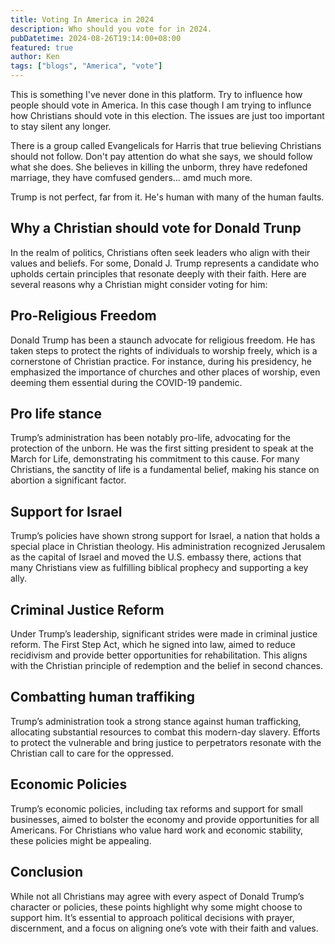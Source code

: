 ```yaml
---
title: Voting In America in 2024
description: Who should you vote for in 2024.
pubDatetime: 2024-08-26T19:14:00+08:00
featured: true
author: Ken
tags: ["blogs", "America", "vote"]
---
```


This is something I've never done in this platform. Try to influence how people should vote in America. In this case though I am trying to influnce how Christians should vote in this election. The issues are just too important to stay silent any longer.

There is a group called Evangelicals for Harris that true believing Christians should not follow. Don't pay attention do what she says, we should follow what she does. She believes in killing the unborm, threy have redefoned marriage, they have comfused genders... amd much more.

Trump is not perfect, far from it. He's human with many of the human faults.

## Why a Christian should vote for Donald Trunp

In the realm of politics, Christians often seek leaders who align with their values and beliefs. For some, Donald J. Trump represents a candidate who upholds certain principles that resonate deeply with their faith. Here are several reasons why a Christian might consider voting for him:

## Pro-Religious Freedom

Donald Trump has been a staunch advocate for religious freedom. He has taken steps to protect the rights of individuals to worship freely, which is a cornerstone of Christian practice. For instance, during his presidency, he emphasized the importance of churches and other places of worship, even deeming them essential during the COVID-19 pandemic.

## Pro life stance

Trump’s administration has been notably pro-life, advocating for the protection of the unborn. He was the first sitting president to speak at the March for Life, demonstrating his commitment to this cause. For many Christians, the sanctity of life is a fundamental belief, making his stance on abortion a significant factor.

## Support for Israel

Trump’s policies have shown strong support for Israel, a nation that holds a special place in Christian theology. His administration recognized Jerusalem as the capital of Israel and moved the U.S. embassy there, actions that many Christians view as fulfilling biblical prophecy and supporting a key ally.

## Criminal Justice Reform

Under Trump’s leadership, significant strides were made in criminal justice reform. The First Step Act, which he signed into law, aimed to reduce recidivism and provide better opportunities for rehabilitation. This aligns with the Christian principle of redemption and the belief in second chances.

## Combatting human traffiking

Trump’s administration took a strong stance against human trafficking, allocating substantial resources to combat this modern-day slavery. Efforts to protect the vulnerable and bring justice to perpetrators resonate with the Christian call to care for the oppressed.

## Economic Policies

Trump’s economic policies, including tax reforms and support for small businesses, aimed to bolster the economy and provide opportunities for all Americans. For Christians who value hard work and economic stability, these policies might be appealing.

## Conclusion

While not all Christians may agree with every aspect of Donald Trump’s character or policies, these points highlight why some might choose to support him. It’s essential to approach political decisions with prayer, discernment, and a focus on aligning one’s vote with their faith and values.
